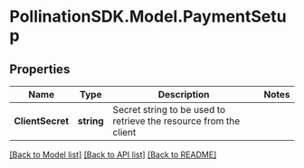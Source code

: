 
# PollinationSDK.Model.PaymentSetup

## Properties

Name | Type | Description | Notes
------------ | ------------- | ------------- | -------------
**ClientSecret** | **string** | Secret string to be used to retrieve the resource from the client | 

[[Back to Model list]](../README.md#documentation-for-models)
[[Back to API list]](../README.md#documentation-for-api-endpoints)
[[Back to README]](../README.md)

